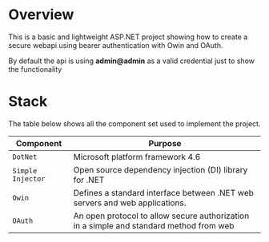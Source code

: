 # Overview

This is a basic and lightweight ASP.NET project showing how to create a secure webapi using 
bearer authentication with Owin and OAuth.

By default the api is using **admin@admin** as a valid credential just to show the functionality

# Stack

The table below shows all the component set used to implement the project.

|Component         |Purpose                                 |
|------------------|----------------------------------------|
|`DotNet`          |Microsoft platform framework 4.6 |
|`Simple Injector` |Open source dependency injection (DI) library for .NET |
|`Owin`   |Defines a standard interface between .NET web servers and web applications. |
|`OAuth`   |An open protocol to allow secure authorization in a simple and standard method from web |


